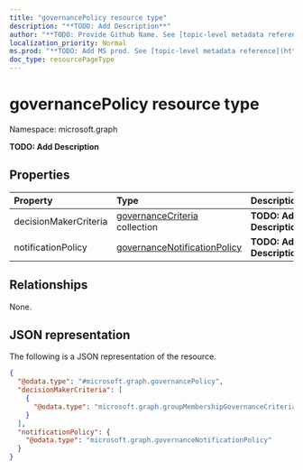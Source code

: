 ```yaml
---
title: "governancePolicy resource type"
description: "**TODO: Add Description**"
author: "**TODO: Provide Github Name. See [topic-level metadata reference](https://msgo.azurewebsites.net/add/document/guidelines/metadata.html#topic-level-metadata)**"
localization_priority: Normal
ms.prod: "**TODO: Add MS prod. See [topic-level metadata reference](https://msgo.azurewebsites.net/add/document/guidelines/metadata.html#topic-level-metadata)**"
doc_type: resourcePageType
---
```


# governancePolicy resource type

Namespace: microsoft.graph



**TODO: Add Description**

## Properties
|Property|Type|Description|
|:---|:---|:---|
|decisionMakerCriteria|[governanceCriteria](../resources/governancecriteria.md) collection|**TODO: Add Description**|
|notificationPolicy|[governanceNotificationPolicy](../resources/governancenotificationpolicy.md)|**TODO: Add Description**|

## Relationships
None.

## JSON representation
The following is a JSON representation of the resource.
<!-- {
  "blockType": "resource",
  "@odata.type": "microsoft.graph.governancePolicy"
}
-->
``` json
{
  "@odata.type": "#microsoft.graph.governancePolicy",
  "decisionMakerCriteria": [
    {
      "@odata.type": "microsoft.graph.groupMembershipGovernanceCriteria"
    }
  ],
  "notificationPolicy": {
    "@odata.type": "microsoft.graph.governanceNotificationPolicy"
  }
}
```

